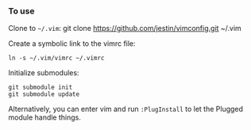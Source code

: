 ### To use

Clone to `~/.vim`:
    git clone https://github.com/jestin/vimconfig.git ~/.vim

Create a symbolic link to the vimrc file:

    ln -s ~/.vim/vimrc ~/.vimrc

Initialize submodules:

    git submodule init
    git submodule update

Alternatively, you can enter vim and run `:PlugInstall` to let the Plugged module handle things.
